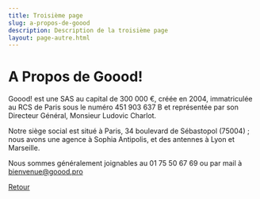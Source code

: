 ```yaml
---
title: Troisième page
slug: a-propos-de-goood
description: Description de la troisième page
layout: page-autre.html
---
```


# A Propos de Goood!

Goood! est une SAS au capital de 300 000 €, créée en 2004, immatriculée au RCS de Paris sous le numéro 451 903 637 B et représentée par son Directeur Général, Monsieur Ludovic Charlot.

Notre siège social est situé à Paris, 34 boulevard de Sébastopol (75004) ; nous avons une agence à Sophia Antipolis, et des antennes à Lyon et Marseille.

Nous sommes généralement joignables au 01 75 50 67 69 ou par mail à [bienvenue@goood.pro](mailto:bienvenue@goood.pro)

[Retour](/)